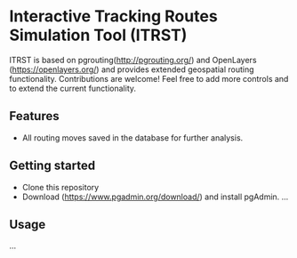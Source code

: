 # Interactive Tracking Routes Simulation Tool (ITRST)

ITRST is based on pgrouting(http://pgrouting.org/) and OpenLayers (https://openlayers.org/) and provides extended geospatial routing functionality. Contributions are welcome!
Feel free to add more controls and to extend the current functionality.

## Features
- All routing moves saved in the database for further analysis.

## Getting started
- Clone this repository
- Download (https://www.pgadmin.org/download/) and install pgAdmin.
...

## Usage
...
